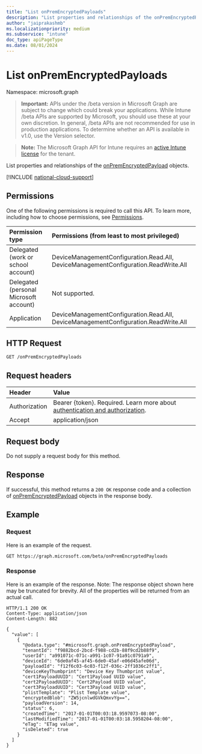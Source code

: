 ```yaml
---
title: "List onPremEncryptedPayloads"
description: "List properties and relationships of the onPremEncryptedPayload objects."
author: "jaiprakashmb"
ms.localizationpriority: medium
ms.subservice: "intune"
doc_type: apiPageType
ms.date: 08/01/2024
---
```


# List onPremEncryptedPayloads

Namespace: microsoft.graph

> **Important:** APIs under the /beta version in Microsoft Graph are subject to change which could break your applications. While Intune /beta APIs are supported by Microsoft, you should use these at your own discretion. In general, /beta APIs are not recommended for use in production applications. To determine whether an API is available in v1.0, use the Version selector.

> **Note:** The Microsoft Graph API for Intune requires an [active Intune license](https://go.microsoft.com/fwlink/?linkid=839381) for the tenant.

List properties and relationships of the [onPremEncryptedPayload](../resources/intune-raimportcerts-onpremencryptedpayload.md) objects.

[!INCLUDE [national-cloud-support](../../includes/all-clouds.md)]

## Permissions
One of the following permissions is required to call this API. To learn more, including how to choose permissions, see [Permissions](/graph/permissions-reference).

|Permission type|Permissions (from least to most privileged)|
|:---|:---|
|Delegated (work or school account)|DeviceManagementConfiguration.Read.All, DeviceManagementConfiguration.ReadWrite.All|
|Delegated (personal Microsoft account)|Not supported.|
|Application|DeviceManagementConfiguration.Read.All, DeviceManagementConfiguration.ReadWrite.All|

## HTTP Request
<!-- {
  "blockType": "ignored"
}
-->
``` http
GET /onPremEncryptedPayloads
```

## Request headers
|Header|Value|
|:---|:---|
|Authorization|Bearer {token}. Required. Learn more about [authentication and authorization](/graph/auth/auth-concepts).|
|Accept|application/json|

## Request body
Do not supply a request body for this method.

## Response
If successful, this method returns a `200 OK` response code and a collection of [onPremEncryptedPayload](../resources/intune-raimportcerts-onpremencryptedpayload.md) objects in the response body.

## Example

### Request
Here is an example of the request.
``` http
GET https://graph.microsoft.com/beta/onPremEncryptedPayloads
```

### Response
Here is an example of the response. Note: The response object shown here may be truncated for brevity. All of the properties will be returned from an actual call.
``` http
HTTP/1.1 200 OK
Content-Type: application/json
Content-Length: 882

{
  "value": [
    {
      "@odata.type": "#microsoft.graph.onPremEncryptedPayload",
      "tenantId": "f9882bcd-2bcd-f988-cd2b-88f9cd2b88f9",
      "userId": "a991071c-071c-a991-1c07-91a91c0791a9",
      "deviceId": "6de0af45-af45-6de0-45af-e06d45afe06d",
      "payloadId": "f12f6c03-6c03-f12f-036c-2ff1036c2ff1",
      "deviceKeyThumbprint": "Device Key Thumbprint value",
      "cert1PayloadUUID": "Cert1Payload UUID value",
      "cert2PayloadUUID": "Cert2Payload UUID value",
      "cert3PayloadUUID": "Cert3Payload UUID value",
      "plistTemplate": "Plist Template value",
      "encryptedBlob": "ZW5jcnlwdGVkQmxvYg==",
      "payloadVersion": 14,
      "status": 6,
      "createdTime": "2017-01-01T00:03:18.9597073-08:00",
      "lastModifiedTime": "2017-01-01T00:03:18.5958204-08:00",
      "eTag": "ETag value",
      "isDeleted": true
    }
  ]
}
```